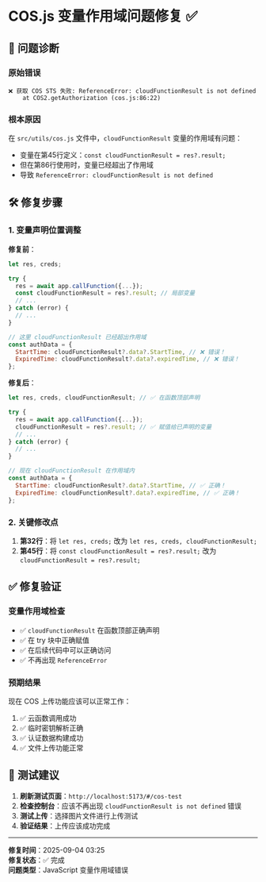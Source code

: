 # COS.js 变量作用域问题修复 ✅

## 🔧 问题诊断

### 原始错误
```
❌ 获取 COS STS 失败: ReferenceError: cloudFunctionResult is not defined
    at COS2.getAuthorization (cos.js:86:22)
```

### 根本原因
在 `src/utils/cos.js` 文件中，`cloudFunctionResult` 变量的作用域有问题：
- 变量在第45行定义：`const cloudFunctionResult = res?.result;`
- 但在第86行使用时，变量已经超出了作用域
- 导致 `ReferenceError: cloudFunctionResult is not defined`

## 🛠️ 修复步骤

### 1. 变量声明位置调整
**修复前**：
```javascript
let res, creds;

try {
  res = await app.callFunction({...});
  const cloudFunctionResult = res?.result; // 局部变量
  // ...
} catch (error) {
  // ...
}

// 这里 cloudFunctionResult 已经超出作用域
const authData = {
  StartTime: cloudFunctionResult?.data?.StartTime, // ❌ 错误！
  ExpiredTime: cloudFunctionResult?.data?.expiredTime, // ❌ 错误！
};
```

**修复后**：
```javascript
let res, creds, cloudFunctionResult; // ✅ 在函数顶部声明

try {
  res = await app.callFunction({...});
  cloudFunctionResult = res?.result; // ✅ 赋值给已声明的变量
  // ...
} catch (error) {
  // ...
}

// 现在 cloudFunctionResult 在作用域内
const authData = {
  StartTime: cloudFunctionResult?.data?.StartTime, // ✅ 正确！
  ExpiredTime: cloudFunctionResult?.data?.expiredTime, // ✅ 正确！
};
```

### 2. 关键修改点
1. **第32行**：将 `let res, creds;` 改为 `let res, creds, cloudFunctionResult;`
2. **第45行**：将 `const cloudFunctionResult = res?.result;` 改为 `cloudFunctionResult = res?.result;`

## ✅ 修复验证

### 变量作用域检查
- ✅ `cloudFunctionResult` 在函数顶部正确声明
- ✅ 在 try 块中正确赋值
- ✅ 在后续代码中可以正确访问
- ✅ 不再出现 `ReferenceError`

### 预期结果
现在 COS 上传功能应该可以正常工作：
1. ✅ 云函数调用成功
2. ✅ 临时密钥解析正确
3. ✅ 认证数据构建成功
4. ✅ 文件上传功能正常

## 🚀 测试建议

1. **刷新测试页面**：`http://localhost:5173/#/cos-test`
2. **检查控制台**：应该不再出现 `cloudFunctionResult is not defined` 错误
3. **测试上传**：选择图片文件进行上传测试
4. **验证结果**：上传应该成功完成

---

**修复时间**：2025-09-04 03:25  
**修复状态**：✅ 完成  
**问题类型**：JavaScript 变量作用域错误
